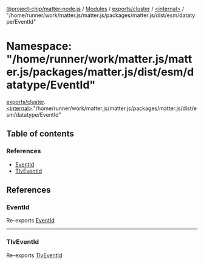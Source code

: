 [@project-chip/matter-node.js](../README.md) / [Modules](../modules.md) / [exports/cluster](exports_cluster.md) / [\<internal\>](exports_cluster._internal_.md) / "/home/runner/work/matter.js/matter.js/packages/matter.js/dist/esm/datatype/EventId"

# Namespace: "/home/runner/work/matter.js/matter.js/packages/matter.js/dist/esm/datatype/EventId"

[exports/cluster](exports_cluster.md).[\<internal\>](exports_cluster._internal_.md)."/home/runner/work/matter.js/matter.js/packages/matter.js/dist/esm/datatype/EventId"

## Table of contents

### References

- [EventId](exports_cluster._internal_.__home_runner_work_matter_js_matter_js_packages_matter_js_dist_esm_datatype_EventId_.md#eventid)
- [TlvEventId](exports_cluster._internal_.__home_runner_work_matter_js_matter_js_packages_matter_js_dist_esm_datatype_EventId_.md#tlveventid)

## References

### EventId

Re-exports [EventId](exports_datatype.md#eventid)

___

### TlvEventId

Re-exports [TlvEventId](exports_datatype.md#tlveventid)
